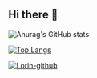 ## Hi there 👋

<!--
**ATravelerGo/ATravelerGo** is a ✨ _special_ ✨ repository because its `README.md` (this file) appears on your GitHub profile.

Here are some ideas to get you started:

- 🔭 I’m currently working on ...
- 🌱 I’m currently learning ...
- 👯 I’m looking to collaborate on ...
- 🤔 I’m looking for help with ...
- 💬 Ask me about ...
- 📫 How to reach me: ...
- 😄 Pronouns: ...
- ⚡ Fun fact: ...
-->
![Anurag's GitHub stats](https://github-readme-stats.vercel.app/api?username=ATravelerGo&show_icons=true&theme=radical&count_private=true)

[![Top Langs](https://github-readme-stats.vercel.app/api/top-langs/?username=ATravelerGo&layout=compact)](https://github.com/ATravelerGo/github-readme-stats)

[![Lorin-github](https://github-profile-trophy.vercel.app/?username=ATravelerGo)](https://github.com/ryo-ma/github-profile-trophy)

